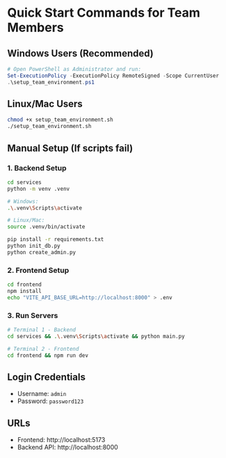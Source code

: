 # Quick Start Commands for Team Members

## Windows Users (Recommended)
```powershell
# Open PowerShell as Administrator and run:
Set-ExecutionPolicy -ExecutionPolicy RemoteSigned -Scope CurrentUser
.\setup_team_environment.ps1
```

## Linux/Mac Users
```bash
chmod +x setup_team_environment.sh
./setup_team_environment.sh
```

## Manual Setup (If scripts fail)

### 1. Backend Setup
```bash
cd services
python -m venv .venv

# Windows:
.\.venv\Scripts\activate

# Linux/Mac:
source .venv/bin/activate

pip install -r requirements.txt
python init_db.py
python create_admin.py
```

### 2. Frontend Setup
```bash
cd frontend
npm install
echo "VITE_API_BASE_URL=http://localhost:8000" > .env
```

### 3. Run Servers
```bash
# Terminal 1 - Backend
cd services && .\.venv\Scripts\activate && python main.py

# Terminal 2 - Frontend  
cd frontend && npm run dev
```

## Login Credentials
- Username: `admin`
- Password: `password123`

## URLs
- Frontend: http://localhost:5173
- Backend API: http://localhost:8000